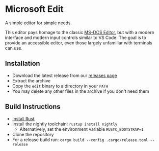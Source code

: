 # Microsoft Edit

A simple editor for simple needs.

This editor pays homage to the classic [MS-DOS Editor](https://en.wikipedia.org/wiki/MS-DOS_Editor), but with a modern interface and modern input controls similar to VS Code. The goal is to provide an accessible editor, even those largely unfamiliar with terminals can use.

## Installation

* Download the latest release from our [releases page](https://github.com/microsoft/edit/releases/latest)
* Extract the archive
* Copy the `edit` binary to a directory in your `PATH`
* You may delete any other files in the archive if you don't need them

## Build Instructions

* [Install Rust](https://www.rust-lang.org/tools/install)
* Install the nightly toolchain: `rustup install nightly`
  * Alternatively, set the environment variable `RUSTC_BOOTSTRAP=1`
* Clone the repository
* For a release build run: `cargo build --config .cargo/release.toml --release`
